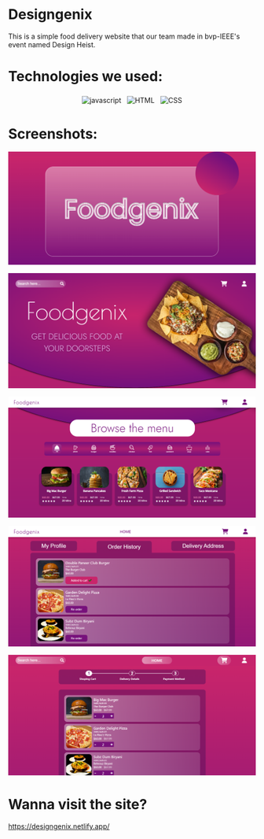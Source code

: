# Designgenix

This is a simple food delivery website that our team made in bvp-IEEE's event named Design Heist.

# Technologies we used:

<p align="center">

<img src = "https://img.shields.io/badge/JavaScript-F7DF1E?style=for-the-badge&logo=javascript&logoColor=black"  alt="javascript" style="vertical-align:top; margin:4px" >
<img src = "https://img.shields.io/badge/HTML5-E34F26?style=for-the-badge&logo=html5&logoColor=white"  alt="HTML" style="vertical-align:top; margin:4px" >
  <img src = "https://img.shields.io/badge/CSS3-1572B6?style=for-the-badge&logo=css3&logoColor=white"  alt="CSS" style="vertical-align:top; margin:4px" >
</p>

# Screenshots:

![Landing page](/cart-assets/landing.PNG)

![screenshot 1](/cart-assets/1.PNG)

![screenshot 2](/cart-assets/2.PNG)

![screenshot 3](/cart-assets/3.PNG)

![screenshot 4](/cart-assets/4.PNG)

# Wanna visit the site?

https://designgenix.netlify.app/
